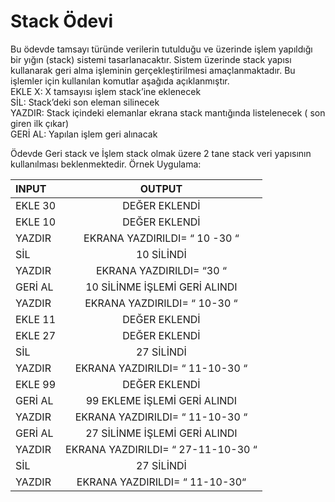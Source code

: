# Stack Ödevi

Bu ödevde tamsayı türünde verilerin tutulduğu ve üzerinde işlem yapıldığı bir yığın (stack) sistemi tasarlanacaktır. Sistem üzerinde stack yapısı kullanarak geri alma işleminin gerçekleştirilmesi amaçlanmaktadır. Bu işlemler için kullanılan komutlar aşağıda açıklanmıştır.\
EKLE X: X tamsayısı işlem stack’ine eklenecek\
SİL: Stack’deki son eleman silinecek\
YAZDIR: Stack içindeki elemanlar ekrana stack mantığında listelenecek ( son giren ilk çıkar)\
GERİ AL: Yapılan işlem geri alınacak

Ödevde Geri stack ve İşlem stack olmak üzere 2 tane stack veri yapısının kullanılması beklenmektedir.
Örnek Uygulama:


| INPUT 		| 		OUTPUT | 
|	:---        |     :---:      |   
|	EKLE 30   	| DEĞER EKLENDİ     | 
|	EKLE 10     | DEĞER EKLENDİ       | 
|	YAZDIR	 	| EKRANA YAZDIRILDI= “ 10 -30 “	|
|	SİL			| 10 SİLİNDİ	|
|	YAZDIR		| EKRANA YAZDIRILDI= “30 “|
|	GERİ AL		| 10 SİLİNME İŞLEMİ GERİ ALINDI|
|	YAZDIR 		| EKRANA YAZDIRILDI= “ 10-30 “|
|	EKLE 11		|DEĞER EKLENDİ|
|	EKLE 27		|DEĞER EKLENDİ|
|	SİL			|27 SİLİNDİ|
|	YAZDIR		|EKRANA YAZDIRILDI= “ 11-10-30 “|
|	EKLE 99		|DEĞER EKLENDİ|
|	GERİ AL		|99 EKLEME İŞLEMİ GERİ ALINDI|
|	YAZDIR		|EKRANA YAZDIRILDI= “ 11-10-30 “|
|	GERİ AL		|27 SİLİNME İŞLEMİ GERİ ALINDI|
|	YAZDIR		|EKRANA YAZDIRILDI= “ 27-11-10-30 “|
|	SİL			|27 SİLİNDİ|
|	YAZDIR		|EKRANA YAZDIRILDI= “ 11-10-30“|
